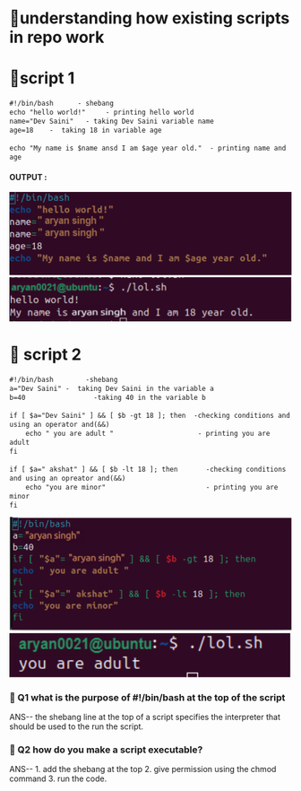 # 🔧understanding how existing scripts in repo work

# 🔧script 1

  ```
 #!/bin/bash      - shebang
 echo "hello world!"     - printing hello world
 name="Dev Saini"   - taking Dev Saini variable name
 age=18    -  taking 18 in variable age 

 echo "My name is $name ansd I am $age year old."  - printing name and age
```
#### OUTPUT :
![alt text](<2025-09-11 01_23_49-Greenshot.png>)
![alt text](<2025-09-11 01_34_43-Greenshot.png>)

# 🔧 script 2

```
#!/bin/bash        -shebang
a="Dev Saini" -  taking Dev Saini in the variable a
b=40                 -taking 40 in the variable b

if [ $a="Dev Saini" ] && [ $b -gt 18 ]; then  -checking conditions and using an operator and(&&)
    echo " you are adult "                     - printing you are adult
fi

if [ $a=" akshat" ] && [ $b -lt 18 ]; then       -checking conditions and using an opreator and(&&)
    echo "you are minor"                         - printing you are minor
fi

```
![alt text](<2025-09-11 01_39_34-Greenshot.png>)
![alt text](<2025-09-11 01_43_13-Greenshot.png>)

### 🔧 Q1 what is the purpose of #!/bin/bash at the top of the script

ANS-- the shebang line at the top of a script specifies the interpreter that should be used to the run the script.

### 🔧 Q2 how do you make a script executable?
ANS-- 1. add the shebang at the top
          2. give permission using the chmod command
          3. run the code.